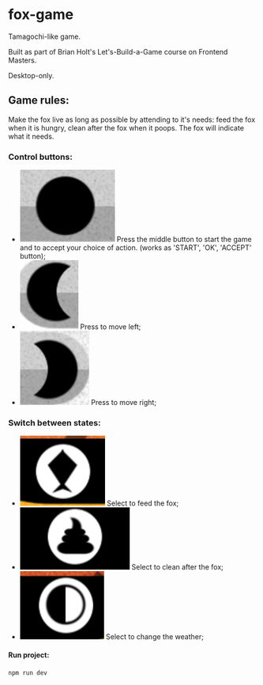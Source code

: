 # fox-game

Tamagochi-like game.

Built as part of Brian Holt's Let's-Build-a-Game course on Frontend Masters.

Desktop-only.

## Game rules:

Make the fox live as long as possible by attending to it's needs: feed the fox when it is hungry, clean after the fox when it poops. The fox will indicate what it needs.

### Control buttons:

- ![Middle button](/src/assets/middle-button.png?raw=true) Press the middle button to start the game and to accept your choice of action. (works as 'START', 'OK', 'ACCEPT' button);
- ![Left button](/src/assets/left-button.png?raw=true) Press to move left;
- ![Right button](/src/assets/right-button.png?raw=true) Press to move right;

### Switch between states:

- ![Feed fox](/src/assets/fish.png?raw=true) Select to feed the fox;
- ![Clean poop](/src/assets/poop.png?raw=true) Select to clean after the fox;
- ![Change weather](/src/assets/weather.png?raw=true) Select to change the weather;

#### Run project:

```
npm run dev
```
